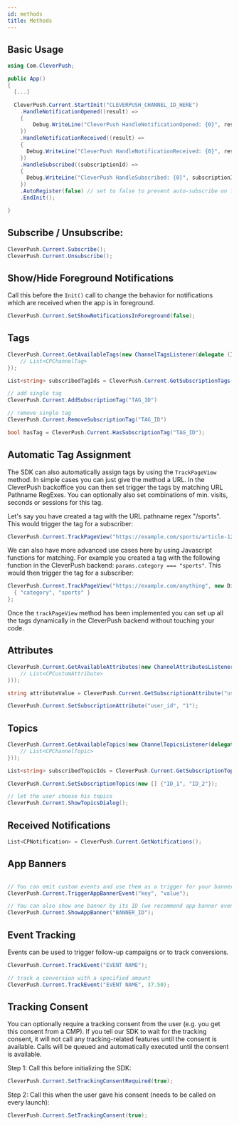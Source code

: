 ```yaml
---
id: methods
title: Methods
---
```


## Basic Usage

```csharp
using Com.CleverPush;

public App()
{
  [...]

  CleverPush.Current.StartInit("CLEVERPUSH_CHANNEL_ID_HERE")
    .HandleNotificationOpened((result) =>
    {
        Debug.WriteLine("CleverPush HandleNotificationOpened: {0}", result.notification.title);
    })
    .HandleNotificationReceived((result) =>
    {
      Debug.WriteLine("CleverPush HandleNotificationReceived: {0}", result.notification.title);
    })
    .HandleSubscribed((subscriptionId) =>
    {
      Debug.WriteLine("CleverPush HandleSubscribed: {0}", subscriptionId);
    })
    .AutoRegister(false) // set to false to prevent auto-subscribe on first launch
    .EndInit();

}
```

## Subscribe / Unsubscribe:

```csharp
CleverPush.Current.Subscribe();
CleverPush.Current.Unsubscribe();
```

## Show/Hide Foreground Notifications

Call this before the `Init()` call to change the behavior for notifications which are received when the app is in foreground.

```csharp
CleverPush.Current.SetShowNotificationsInForeground(false);
```

## Tags

```csharp
CleverPush.Current.GetAvailableTags(new ChannelTagsListener(delegate (ICollection<CPChannelTag> tags) {
    // List<CPChannelTag>
});

List<string> subscribedTagIds = CleverPush.Current.GetSubscriptionTags();

// add single tag
CleverPush.Current.AddSubscriptionTag("TAG_ID")

// remove single tag
CleverPush.Current.RemoveSubscriptionTag("TAG_ID")

bool hasTag = CleverPush.Current.HasSubscriptionTag("TAG_ID");
```

## Automatic Tag Assignment

The SDK can also automatically assign tags by using the `TrackPageView` method. In simple cases you can just give the method a URL. In the CleverPush backoffice you can then set trigger the tags by matching URL Pathname RegExes. You can optionally also set combinations of min. visits, seconds or sessions for this tag.

Let's say you have created a tag with the URL pathname regex "/sports". This would trigger the tag for a subscriber:

```csharp
CleverPush.Current.TrackPageView("https://example.com/sports/article-123123");
```

We can also have more advanced use cases here by using Javascript functions for matching. For example you created a tag with the following function in the CleverPush backend: `params.category === "sports"`. This would then trigger the tag for a subscriber:

```csharp
CleverPush.Current.TrackPageView("https://example.com/anything", new Dictionary<string, string> {
  { "category", "sports" }
};
```

Once the `trackPageView` method has been implemented you can set up all the tags dynamically in the CleverPush backend without touching your code.


## Attributes

```csharp
CleverPush.Current.GetAvailableAttributes(new ChannelAttributesListener(delegate (ICollection<CPCustomAttribute> attributes) {
    // List<CPCustomAttribute>
}));

string attributeValue = CleverPush.Current.GetSubscriptionAttribute("user_id");

CleverPush.Current.SetSubscriptionAttribute("user_id", "1");
```

## Topics

```csharp
CleverPush.Current.GetAvailableTopics(new ChannelTopicsListener(delegate (ICollection<CPChannelTopic> topics) {
    // List<CPChannelTopic>
}));

List<string> subscribedTopicIds = CleverPush.Current.GetSubscriptionTopics();

CleverPush.Current.SetSubscriptionTopics(new [] {"ID_1", "ID_2"});

// let the user choose his topics
CleverPush.Current.ShowTopicsDialog();
```


## Received Notifications

```csharp
List<CPNotification> = CleverPush.Current.GetNotifications();
```

## App Banners

```csharp

// You can emit custom events and use them as a trigger for your banners
CleverPush.Current.TriggerAppBannerEvent("key", "value");

// You can also show one banner by its ID (we recommend app banner events for production usage)
CleverPush.Current.ShowAppBanner("BANNER_ID");
```

## Event Tracking

Events can be used to trigger follow-up campaigns or to track conversions.

```csharp
CleverPush.Current.TrackEvent("EVENT NAME");

// track a conversion with a specified amount
CleverPush.Current.TrackEvent("EVENT NAME", 37.50);
```

## Tracking Consent

You can optionally require a tracking consent from the user (e.g. you get this consent from a CMP). If you tell our SDK to wait for the tracking consent, it will not call any tracking-related features until the consent is available. Calls will be queued and automatically executed until the consent is available.

Step 1: Call this before initializing the SDK:

```csharp
CleverPush.Current.SetTrackingConsentRequired(true);
```

Step 2: Call this when the user gave his consent (needs to be called on every launch):

```csharp
CleverPush.Current.SetTrackingConsent(true);
```
